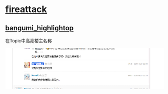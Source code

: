 # [fireattack](https://bgm.tv/user/fireattack)

## [bangumi_highlightop](bangumi_highlightop.user.js?raw=true)

在Topic中高亮楼主名称

![Screenshot](images/bangumi_highlightop.png "Screenshot")
